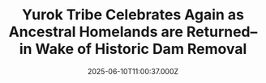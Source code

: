 ---
title: "Yurok Tribe Celebrates Again as Ancestral Homelands are Returned–in Wake of Historic Dam Removal"
date: 2025-06-10T11:00:37.000Z
category: Human Kindness
externalLink: "https://www.goodnewsnetwork.org/life-only-gets-better-for-yurok-tribe-who-follow-historic-dam-removal-with-ancestral-land-rights-agreement/"
image: ""
excerpt: "In Northern California, a native American tribe is celebrating the return of ancestral lands in one of the largest such transfers in the nation’s history. Through a Dept. of the Interior initiative aiming to bring indigenous knowledge back into land management, 76 square miles east of the central stretch of the Klamath River has been […] The post Yurok Tribe…"
---